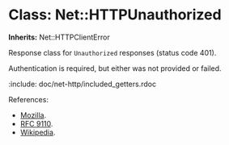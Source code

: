 # Class: Net::HTTPUnauthorized
**Inherits:** Net::HTTPClientError
    

Response class for `Unauthorized` responses (status code 401).

Authentication is required, but either was not provided or failed.

:include: doc/net-http/included_getters.rdoc

References:

*   [Mozilla](https://developer.mozilla.org/en-US/docs/Web/HTTP/Status/401).
*   [RFC
    9110](https://www.rfc-editor.org/rfc/rfc9110.html#name-401-unauthorized).
*   [Wikipedia](https://en.wikipedia.org/wiki/List_of_HTTP_status_codes#401).




